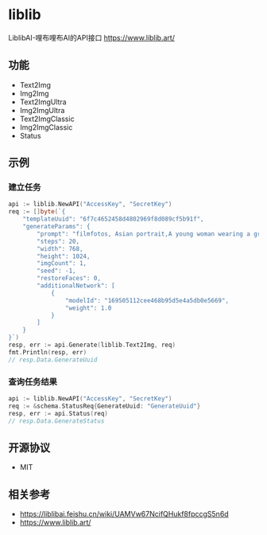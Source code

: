 # liblib
LiblibAI-哩布哩布AI的API接口 https://www.liblib.art/

## 功能
- Text2Img
- Img2Img
- Text2ImgUltra
- Img2ImgUltra
- Text2ImgClassic
- Img2ImgClassic
- Status

## 示例
### 建立任务
```go
api := liblib.NewAPI("AccessKey", "SecretKey")
req := []byte(`{
    "templateUuid": "6f7c4652458d4802969f8d089cf5b91f",
    "generateParams": {
        "prompt": "filmfotos, Asian portrait,A young woman wearing a green baseball cap,covering one eye with her hand",
        "steps": 20,
        "width": 768,
        "height": 1024,
        "imgCount": 1, 
        "seed": -1,
        "restoreFaces": 0,
        "additionalNetwork": [
            {
                "modelId": "169505112cee468b95d5e4a5db0e5669",
                "weight": 1.0
            }
        ]
    }
}`)
resp, err := api.Generate(liblib.Text2Img, req)
fmt.Println(resp, err)
// resp.Data.GenerateUuid
```

### 查询任务结果
```go
api := liblib.NewAPI("AccessKey", "SecretKey")
req := &schema.StatusReq{GenerateUuid: "GenerateUuid"}
resp, err := api.Status(req)
// resp.Data.GenerateStatus
```

## 开源协议
- MIT

## 相关参考
- https://liblibai.feishu.cn/wiki/UAMVw67NcifQHukf8fpccgS5n6d
- https://www.liblib.art/